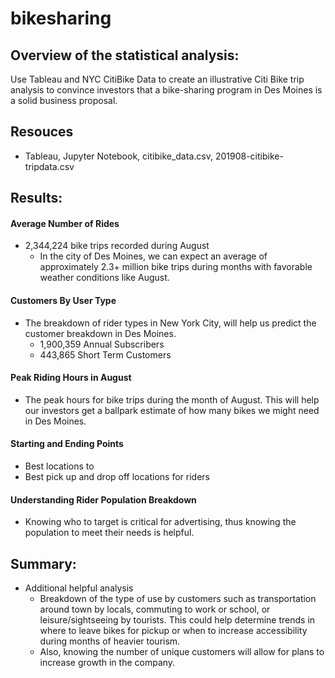 # bikesharing

## Overview of the statistical analysis:
Use Tableau and NYC CitiBike Data to create an illustrative Citi Bike trip analysis to convince investors that a bike-sharing program in Des Moines is a solid business proposal. 

## Resouces
  - Tableau, Jupyter Notebook, citibike_data.csv, 201908-citibike-tripdata.csv

## Results:
#### Average Number of Rides
- 2,344,224 bike trips recorded during August
  - In the city of Des Moines, we can expect an average of approximately 2.3+ million bike trips during months with favorable weather conditions like August.
#### Customers By User Type
- The breakdown of rider types in New York City, will help us predict the customer breakdown in Des Moines.
  -  1,900,359 Annual Subscribers
  -  443,865 Short Term Customers
#### Peak Riding Hours in August
-  The peak hours for bike trips during the month of August. This will help our investors get a ballpark estimate of how many bikes we might need in Des Moines.
#### Starting and Ending Points
- Best locations to 
- Best pick up and drop off locations for riders 
#### Understanding Rider Population Breakdown
- Knowing who to target is critical for advertising, thus knowing the population to meet their needs is helpful.

## Summary:
- Additional helpful analysis
  - Breakdown of the type of use by customers such as transportation around town by locals, commuting to work or school, or leisure/sightseeing by tourists. This could help determine trends in where to leave bikes for pickup or when to increase accessibility during months of heavier tourism.
  - Also, knowing the number of unique customers will allow for plans to increase growth in the company.
